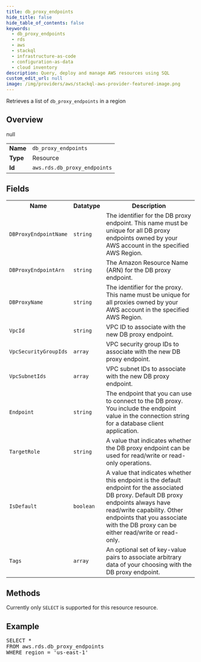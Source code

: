 ```yaml
---
title: db_proxy_endpoints
hide_title: false
hide_table_of_contents: false
keywords:
  - db_proxy_endpoints
  - rds
  - aws
  - stackql
  - infrastructure-as-code
  - configuration-as-data
  - cloud inventory
description: Query, deploy and manage AWS resources using SQL
custom_edit_url: null
image: /img/providers/aws/stackql-aws-provider-featured-image.png
---
```

Retrieves a list of <code>db_proxy_endpoints</code> in a region

## Overview
<table><tbody>
<tr><td><b>Name</b></td><td><code>db_proxy_endpoints</code></td></tr>
<tr><td><b>Type</b></td><td>Resource</td></tr>
null
<tr><td><b>Id</b></td><td><code>aws.rds.db_proxy_endpoints</code></td></tr>
</tbody></table>

## Fields
<table><tbody>
<tr><th>Name</th><th>Datatype</th><th>Description</th></tr>
<tr><td><code>DBProxyEndpointName</code></td><td><code>string</code></td><td>The identifier for the DB proxy endpoint. This name must be unique for all DB proxy endpoints owned by your AWS account in the specified AWS Region.</td></tr>
<tr><td><code>DBProxyEndpointArn</code></td><td><code>string</code></td><td>The Amazon Resource Name (ARN) for the DB proxy endpoint.</td></tr>
<tr><td><code>DBProxyName</code></td><td><code>string</code></td><td>The identifier for the proxy. This name must be unique for all proxies owned by your AWS account in the specified AWS Region.</td></tr>
<tr><td><code>VpcId</code></td><td><code>string</code></td><td>VPC ID to associate with the new DB proxy endpoint.</td></tr>
<tr><td><code>VpcSecurityGroupIds</code></td><td><code>array</code></td><td>VPC security group IDs to associate with the new DB proxy endpoint.</td></tr>
<tr><td><code>VpcSubnetIds</code></td><td><code>array</code></td><td>VPC subnet IDs to associate with the new DB proxy endpoint.</td></tr>
<tr><td><code>Endpoint</code></td><td><code>string</code></td><td>The endpoint that you can use to connect to the DB proxy. You include the endpoint value in the connection string for a database client application.</td></tr>
<tr><td><code>TargetRole</code></td><td><code>string</code></td><td>A value that indicates whether the DB proxy endpoint can be used for read&#x2F;write or read-only operations.</td></tr>
<tr><td><code>IsDefault</code></td><td><code>boolean</code></td><td>A value that indicates whether this endpoint is the default endpoint for the associated DB proxy. Default DB proxy endpoints always have read&#x2F;write capability. Other endpoints that you associate with the DB proxy can be either read&#x2F;write or read-only.</td></tr>
<tr><td><code>Tags</code></td><td><code>array</code></td><td>An optional set of key-value pairs to associate arbitrary data of your choosing with the DB proxy endpoint.</td></tr>

</tbody></table>

## Methods
Currently only <code>SELECT</code> is supported for this resource resource.

## Example
<pre>
SELECT * 
FROM aws.rds.db_proxy_endpoints
WHERE region = 'us-east-1'
</pre>
